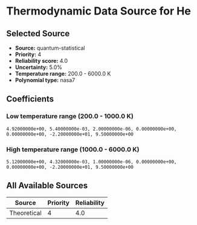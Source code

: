 # Thermodynamic Data Source for He

## Selected Source
- **Source:** quantum-statistical
- **Priority:** 4
- **Reliability score:** 4.0
- **Uncertainty:** 5.0%
- **Temperature range:** 200.0 - 6000.0 K
- **Polynomial type:** nasa7

## Coefficients
### Low temperature range (200.0 - 1000.0 K)
```
4.92000000e+00, 5.40000000e-03, 2.00000000e-06, 0.00000000e+00, 0.00000000e+00, -2.20000000e+01, 9.50000000e+00
```

### High temperature range (1000.0 - 6000.0 K)
```
5.12000000e+00, 4.32000000e-03, 1.00000000e-06, 0.00000000e+00, 0.00000000e+00, -2.20000000e+01, 9.50000000e+00
```

## All Available Sources
| Source | Priority | Reliability |
|--------|----------|-------------|
| Theoretical | 4 | 4.0 |
